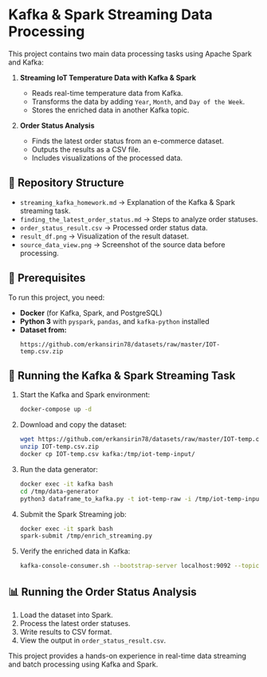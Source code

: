 # Kafka & Spark Streaming Data Processing

This project contains two main data processing tasks using Apache Spark and Kafka:

1. **Streaming IoT Temperature Data with Kafka & Spark**
   - Reads real-time temperature data from Kafka.
   - Transforms the data by adding `Year`, `Month`, and `Day of the Week`.
   - Stores the enriched data in another Kafka topic.

2. **Order Status Analysis**
   - Finds the latest order status from an e-commerce dataset.
   - Outputs the results as a CSV file.
   - Includes visualizations of the processed data.

## 📁 Repository Structure

- `streaming_kafka_homework.md` → Explanation of the Kafka & Spark streaming task.
- `finding_the_latest_order_status.md` → Steps to analyze order statuses.
- `order_status_result.csv` → Processed order status data.
- `result_df.png` → Visualization of the result dataset.
- `source_data_view.png` → Screenshot of the source data before processing.

## 🔧 Prerequisites

To run this project, you need:

- **Docker** (for Kafka, Spark, and PostgreSQL)
- **Python 3** with `pyspark`, `pandas`, and `kafka-python` installed
- **Dataset from:**  
  ```
  https://github.com/erkansirin78/datasets/raw/master/IOT-temp.csv.zip
  ```

## 🚀 Running the Kafka & Spark Streaming Task

1. Start the Kafka and Spark environment:
   ```bash
   docker-compose up -d
   ```

2. Download and copy the dataset:
   ```bash
   wget https://github.com/erkansirin78/datasets/raw/master/IOT-temp.csv.zip
   unzip IOT-temp.csv.zip
   docker cp IOT-temp.csv kafka:/tmp/iot-temp-input/
   ```

3. Run the data generator:
   ```bash
   docker exec -it kafka bash
   cd /tmp/data-generator
   python3 dataframe_to_kafka.py -t iot-temp-raw -i /tmp/iot-temp-input/IOT-temp.csv -e csv -ks ','
   ```

4. Submit the Spark Streaming job:
   ```bash
   docker exec -it spark bash
   spark-submit /tmp/enrich_streaming.py
   ```

5. Verify the enriched data in Kafka:
   ```bash
   kafka-console-consumer.sh --bootstrap-server localhost:9092 --topic iot-temp-enriched --from-beginning --max-messages 10
   ```

## 📊 Running the Order Status Analysis

1. Load the dataset into Spark.
2. Process the latest order statuses.
3. Write results to CSV format.
4. View the output in `order_status_result.csv`.

This project provides a hands-on experience in real-time data streaming and batch processing using Kafka and Spark.

